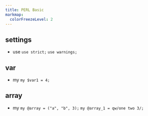 ```yaml
---
title: PERL Basic
markmap:
  colorFreezeLevel: 2
---
```


## settings
- use
`use strict;`
`use warnings;`
## var
- my
`my $var1 = 4;`
## array
- my
`my @array = ("a", "b", 3);`
`my @array_1 = qw/one two 3/;`
